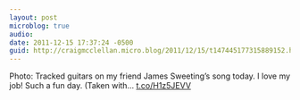 ```yaml
---
layout: post
microblog: true
audio: 
date: 2011-12-15 17:37:24 -0500
guid: http://craigmcclellan.micro.blog/2011/12/15/t147445177315889152.html
---
```

Photo: Tracked guitars on my friend James Sweeting’s song today. I love my job! Such a fun day. (Taken with... [t.co/H1z5JEVV](http://t.co/H1z5JEVV)
